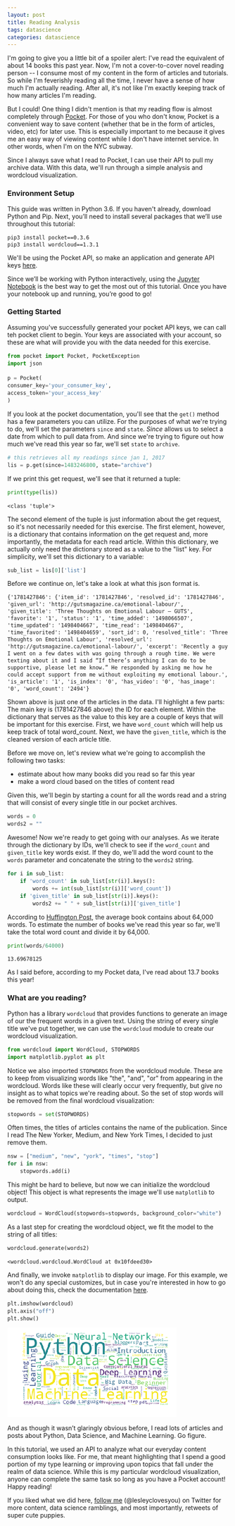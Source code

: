 ```yaml
---
layout: post
title: Reading Analysis
tags: datascience
categories: datascience 
---
```


I'm going to give you a little bit of a spoiler alert: I've read the equivalent of about 14 books this past year. Now, I'm not a cover-to-cover novel reading person -- I consume most of my content in the form of articles and tutorials. So while I'm feverishly reading all the time, I never have a sense of how much I'm actually reading. After all, it's not like I'm exactly keeping track of how many articles I'm reading. 

But I could! One thing I didn't mention is that my reading flow is almost completely through [Pocket](). For those of you who don't know, Pocket is a convenient way to save content (whether that be in the form of articles, video, etc) for later use. This is especially important to me because it gives me an easy way of viewing content while I don't have internet service. In other words, when I'm on the NYC subway.

Since I always save what I read to Pocket, I can use their API to pull my archive data. With this data, we'll run through a simple analysis and wordcloud visualization. 

### Environment Setup

This guide was written in Python 3.6. If you haven't already, download Python and Pip. Next, you’ll need to install several packages that we’ll use throughout this tutorial:

```
pip3 install pocket==0.3.6
pip3 install wordcloud==1.3.1
```

We'll be using the Pocket API, so make an application and generate API keys [here](https://getpocket.com/developer/apps/new). 

Since we’ll be working with Python interactively, using the [Jupyter Notebook](http://jupyter.readthedocs.io/en/latest/install.html) is the best way to get the most out of this tutorial. Once you have your notebook up and running, you’re good to go!

### Getting Started

Assuming you've successfully generated your pocket API keys, we can call teh pocket client to begin. Your keys are associated with your account, so these are what will provide you with the data needed for this exercise. 


```python
from pocket import Pocket, PocketException
import json

p = Pocket(
consumer_key='your_consumer_key',
access_token='your_access_key'
)
```

If you look at the pocket documentation, you'll see that the `get()` method has a few parameters you can utilize. For the purposes of what we're trying to do, we'll set the parameters `since` and `state`. *Since* allows us to select a date from which to pull data from. And since we're trying to figure out how much we've read this year so far, we'll set `state` to `archive`. 


```python
# this retrieves all my readings since jan 1, 2017
lis = p.get(since=1483246800, state="archive")
```

If we print this get request, we'll see that it returned a tuple:


```python
print(type(lis))
```

    <class 'tuple'>


The second element of the tuple is just information about the get request, so it's not necessarily needed for this exercise. The first element, however, is a dictionary that contains information on the get request and, more importantly, the metadata for each read article. Within this dictionary, we actually only need the dictionary stored as a value to the "list" key. For simplicity, we'll set this dictionary to a variable:


```python
sub_list = lis[0]['list']
```

Before we continue on, let's take a look at what this json format is.

```
{'1781427846': {'item_id': '1781427846', 'resolved_id': '1781427846', 'given_url': 'http://gutsmagazine.ca/emotional-labour/', 'given_title': 'Three Thoughts on Emotional Labour – GUTS', 'favorite': '1', 'status': '1', 'time_added': '1498066507', 'time_updated': '1498404667', 'time_read': '1498404667', 'time_favorited': '1498404659', 'sort_id': 0, 'resolved_title': 'Three Thoughts on Emotional Labour', 'resolved_url': 'http://gutsmagazine.ca/emotional-labour/', 'excerpt': 'Recently a guy I went on a few dates with was going through a rough time. We were texting about it and I said “If there’s anything I can do to be supportive, please let me know.” He responded by asking me how he could accept support from me without exploiting my emotional labour.', 'is_article': '1', 'is_index': '0', 'has_video': '0', 'has_image': '0', 'word_count': '2494'}
```

Shown above is just one of the articles in the data. I'll highlight a few parts: The main key is (1781427846 above) the ID for each element. Within the dictionary that serves as the value to this key are a couple of keys that will be important for this exercise. First, we have `word_count` which will help us keep track of total word_count. Next, we have the `given_title`, which is the cleaned version of each article title.

Before we move on, let's review what we're going to accomplish the following two tasks:

- estimate about how many books did you read so far this year
- make a word cloud based on the titles of content read

Given this, we'll begin by starting a count for all the words read and a string that will consist of every single title in our pocket archives.


```python
words = 0
words2 = ""
```

Awesome! Now we're ready to get going with our analyses. As we iterate through the dictionary by IDs, we'll check to see if the `word_count` and `given_title` key words exist. If they do, we'll add the word count to the `words` parameter and concatenate the string to the `words2` string.


```python
for i in sub_list: 
    if 'word_count' in sub_list[str(i)].keys(): 
        words += int(sub_list[str(i)]['word_count']) 
    if 'given_title' in sub_list[str(i)].keys():
        words2 += " " + sub_list[str(i)]['given_title']
```

According to [Huffington Post](http://www.huffingtonpost.com/2012/03/09/book-length_n_1334636.html), the average book contains about 64,000 words. To estimate the number of books we've read this year so far, we'll take the total word count and divide it by 64,000. 


```python
print(words/64000)
```

    13.69678125


As I said before, according to my Pocket data, I've read about 13.7 books this year! 

### What are you reading? 

Python has a library `wordcloud` that provides functions to generate an image of our the frequent words in a given text. Using the string of every single title we've put together, we can use the `wordcloud` module to create our wordcloud visualization. 


```python
from wordcloud import WordCloud, STOPWORDS
import matplotlib.pyplot as plt
```

Notice we also imported `STOPWORDS` from the wordcloud module. These are to keep from visualizing words like "the", "and", "or" from appearing in the wordcloud. Words like these will clearly occur very frequently, but give no insight as to what topics we're reading about. So the set of stop words will be removed from the final wordcloud visualization: 


```python
stopwords = set(STOPWORDS)
```

Often times, the titles of articles contains the name of the publication. Since I read The New Yorker, Medium, and New York Times, I decided to just remove them. 


```python
nsw = ["medium", "new", "york", "times", "stop"] 
for i in nsw:
    stopwords.add(i)
```

This might be hard to believe, but now we can initialize the wordcloud object! This object is what represents the image we'll use `matplotlib` to output. 


```python
wordcloud = WordCloud(stopwords=stopwords, background_color="white")
```

As a last step for creating the wordcloud object, we fit the model to the string of all titles:


```python
wordcloud.generate(words2)
```




    <wordcloud.wordcloud.WordCloud at 0x10fdeed30>



And finally, we invoke `matplotlib` to display our image. For this example, we won't do any special customizes, but in case you're interested in how to go about doing this, check the documentation [here]().


```python
plt.imshow(wordcloud)
plt.axis("off")
plt.show()
```


![png](/_posts/output_28_0.png)


And as though it wasn’t glaringly obvious before, I read lots of articles and posts about Python, Data Science, and Machine Learning. Go figure.

In this tutorial, we used an API to analyze what our everyday content consumption looks like. For me, that meant highlighting that I spend a good portion of my type learning or improving upon topics that fall under the realm of data science. While this is my particular wordcloud visualization, anyone can complete the same task so long as you have a Pocket account!
Happy reading! 

If you liked what we did here, [follow me](https://twitter.com/lesleyclovesyou) (@lesleyclovesyou) on Twitter for more content, data science ramblings, and most importantly, retweets of super cute puppies.

